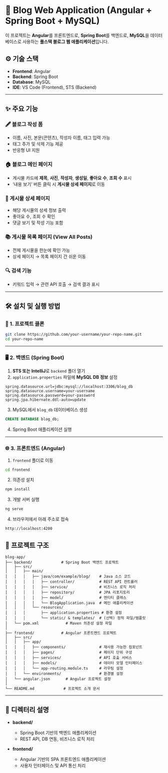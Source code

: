 
# 📝 Blog Web Application (Angular + Spring Boot + MySQL)

이 프로젝트는 **Angular**를 프론트엔드로, **Spring Boot**를 백엔드로, **MySQL**을 데이터베이스로 사용하는 **풀스택 블로그 웹 애플리케이션**입니다.  


## ⚙️ 기술 스택

- **Frontend**: Angular  
- **Backend**: Spring Boot  
- **Database**: MySQL  
- **IDE**: VS Code (Frontend), STS (Backend)  

---

## ✨ 주요 기능

### 🖋️ 블로그 작성 폼
- 이름, 사진, 본문(콘텐츠), 작성자 이름, 태그 입력 가능  
- 태그 추가 및 삭제 기능 제공  
- 반응형 UI 지원  

### 🏠 블로그 메인 페이지
- 게시물 카드에 **제목**, **사진**, **작성자**, **생성일**, **좋아요 수**, **조회 수** 표시  
- ‘내용 보기’ 버튼 클릭 시 **게시물 상세 페이지**로 이동  

### 📄 게시물 상세 페이지
- 해당 게시물의 상세 정보 출력  
- 좋아요 수, 조회 수 확인  
- 댓글 보기 및 작성 기능 포함  

### 📚 게시물 목록 페이지 (View All Posts)
- 전체 게시물을 한눈에 확인 가능  
- 상세 페이지 → 목록 페이지 간 쉬운 이동  

### 🔍 검색 기능
- 키워드 입력 → 관련 API 호출 → 검색 결과 표시  

---

## 🛠️ 설치 및 실행 방법

### 📁 1. 프로젝트 클론

```bash
git clone https://github.com/your-username/your-repo-name.git
cd your-repo-name
```

---

### 🖥️ 2. 백엔드 (Spring Boot)

1. **STS 또는 IntelliJ**로 `backend` 폴더 열기  
2. `application.properties` 파일에 **MySQL DB 정보** 설정

```properties
spring.datasource.url=jdbc:mysql://localhost:3306/blog_db
spring.datasource.username=your-username
spring.datasource.password=your-password
spring.jpa.hibernate.ddl-auto=update
```

3. MySQL에서 `blog_db` 데이터베이스 생성

```sql
CREATE DATABASE blog_db;
```

4. Spring Boot 애플리케이션 실행

---

### 🌐 3. 프론트엔드 (Angular)

1. `frontend` 폴더로 이동

```bash
cd frontend
```

2. 의존성 설치

```bash
npm install
```

3. 개발 서버 실행

```bash
ng serve
```

4. 브라우저에서 아래 주소로 접속

```
http://localhost:4200
```


## 📂 프로젝트 구조

```
blog-app/
├── backend/             # Spring Boot 백엔드 프로젝트
│   ├── src/
│   │   ├── main/
│   │   │   ├── java/com/example/blog/    # Java 소스 코드
│   │   │   │   ├── controller/           # REST API 컨트롤러
│   │   │   │   ├── service/              # 비즈니스 로직 처리
│   │   │   │   ├── repository/           # JPA 리포지토리
│   │   │   │   ├── model/                # 엔티티 클래스
│   │   │   │   └── BlogApplication.java  # 메인 애플리케이션
│   │   │   └── resources/
│   │   │       ├── application.properties # 환경 설정
│   │   │       └── static/ & templates/  # (선택) 정적 파일/템플릿
│   └── pom.xml            # Maven 의존성 설정 파일
│
├── frontend/            # Angular 프론트엔드 프로젝트
│   ├── src/
│   │   ├── app/
│   │   │   ├── components/               # 재사용 가능한 컴포넌트
│   │   │   ├── pages/                    # 페이지 단위 구성
│   │   │   ├── services/                 # API 호출 서비스
│   │   │   ├── models/                   # 데이터 모델 인터페이스
│   │   │   └── app-routing.module.ts     # 라우팅 설정
│   │   └── environments/                 # 환경별 설정
│   └── angular.json       # Angular 프로젝트 설정
│
└── README.md             # 프로젝트 소개 문서
```

---

## 📁 디렉터리 설명

- **backend/**  
  - Spring Boot 기반의 백엔드 애플리케이션
  - REST API, DB 연동, 비즈니스 로직 처리

- **frontend/**  
  - Angular 기반의 SPA 프론트엔드 애플리케이션
  - 사용자 인터페이스 및 API 통신 처리

